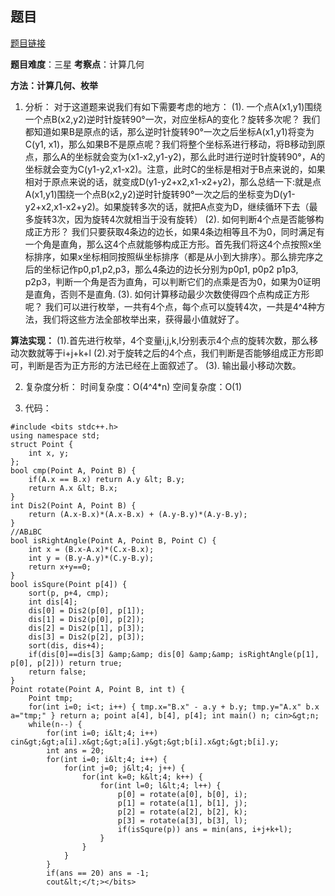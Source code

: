 ## 题目
[题目链接](https://www.nowcoder.com/practice/c32f4c74446541a1ad2abbe54476681f?tpId=182&tqId=224355&sourceUrl=/exam/oj&channenl=wgithub&fromPut=wgithub)

**题目难度**：三星
**考察点**：计算几何

**方法：计算几何、枚举**
1. 分析：
对于这道题来说我们有如下需要考虑的地方：
(1). 一个点A(x1,y1)围绕一个点B(x2,y2)逆时针旋转90°一次，对应坐标A的变化？旋转多次呢？
我们都知道如果B是原点的话，那么逆时针旋转90°一次之后坐标A(x1,y1)将变为C(y1, x1)，那么如果B不是原点呢？我们将整个坐标系进行移动，将B移动到原点，那么A的坐标就会变为(x1-x2,y1-y2)，那么此时进行逆时针旋转90°，A的坐标就会变为C(y1-y2,x1-x2)。注意，此时C的坐标是相对于B点来说的，如果相对于原点来说的话，就变成D(y1-y2+x2,x1-x2+y2)，那么总结一下:就是点A(x1,y1)围绕一个点B(x2,y2)逆时针旋转90°一次之后的坐标变为D(y1-y2+x2,x1-x2+y2)。如果旋转多次的话，就把A点变为D，继续循环下去（最多旋转3次，因为旋转4次就相当于没有旋转）
(2). 如何判断4个点是否能够构成正方形？
我们只要获取4条边的边长，如果4条边相等且不为0，同时满足有一个角是直角，那么这4个点就能够构成正方形。首先我们将这4个点按照x坐标排序，如果x坐标相同按照纵坐标排序（都是从小到大排序）。那么排完序之后的坐标记作p0,p1,p2,p3，那么4条边的边长分别为p0p1, p0p2 p1p3, p2p3，判断一个角是否为直角，可以判断它们的点乘是否为0，如果为0证明是直角，否则不是直角.
(3). 如何计算移动最少次数使得四个点构成正方形呢？
我们可以进行枚举，一共有4个点，每个点可以旋转4次，一共是4^4种方法，我们将这些方法全部枚举出来，获得最小值就好了。

**算法实现：**
(1).首先进行枚举，4个变量i,j,k,l分别表示4个点的旋转次数，那么移动次数就等于i+j+k+l
(2).对于旋转之后的4个点，我们判断是否能够组成正方形即可，判断是否为正方形的方法已经在上面叙述了。
(3). 输出最小移动次数。 

2. 复杂度分析：
时间复杂度：O(4^4*n)
空间复杂度：O(1)

3. 代码：
```
#include <bits stdc++.h>
using namespace std;
struct Point {
    int x, y;
};
bool cmp(Point A, Point B) {
    if(A.x == B.x) return A.y &lt; B.y;
    return A.x &lt; B.x;
}
int Dis2(Point A, Point B) {
    return (A.x-B.x)*(A.x-B.x) + (A.y-B.y)*(A.y-B.y);
}
//AB⊥BC
bool isRightAngle(Point A, Point B, Point C) {
    int x = (B.x-A.x)*(C.x-B.x);
    int y = (B.y-A.y)*(C.y-B.y);
    return x+y==0;
}
bool isSqure(Point p[4]) {
    sort(p, p+4, cmp);
    int dis[4];
    dis[0] = Dis2(p[0], p[1]);
    dis[1] = Dis2(p[0], p[2]);
    dis[2] = Dis2(p[1], p[3]);
    dis[3] = Dis2(p[2], p[3]);
    sort(dis, dis+4);
    if(dis[0]==dis[3] &amp;&amp; dis[0] &amp;&amp; isRightAngle(p[1], p[0], p[2])) return true;
    return false;
}
Point rotate(Point A, Point B, int t) {
    Point tmp;
    for(int i=0; i<t; i++) { tmp.x="B.x" - a.y + b.y; tmp.y="A.x" b.x a="tmp;" } return a; point a[4], b[4], p[4]; int main() n; cin>&gt;n;
    while(n--) {
        for(int i=0; i&lt;4; i++) cin&gt;&gt;a[i].x&gt;&gt;a[i].y&gt;&gt;b[i].x&gt;&gt;b[i].y;
        int ans = 20;
        for(int i=0; i&lt;4; i++) {
            for(int j=0; j&lt;4; j++) {
                for(int k=0; k&lt;4; k++) {
                    for(int l=0; l&lt;4; l++) {
                        p[0] = rotate(a[0], b[0], i);
                        p[1] = rotate(a[1], b[1], j);
                        p[2] = rotate(a[2], b[2], k);
                        p[3] = rotate(a[3], b[3], l);
                        if(isSqure(p)) ans = min(ans, i+j+k+l);
                    }
                }
            }
        }
        if(ans == 20) ans = -1;
        cout&lt;</t;></bits>